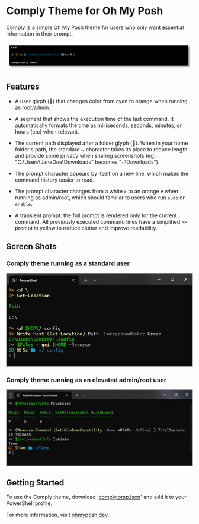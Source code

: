 # Comply Theme for Oh My Posh

Comply is a simple Oh My Posh theme for users who only want essential information in their prompt.

![A preview of the Comply theme for Oh My Posh](comply.png)

## Features

- A user glyph (👤) that changes color from cyan to orange when running as root/admin.

- A segment that shows the execution time of the last command. It automatically formats the time as milliseconds, seconds, minutes, or hours (etc) when relevant.

- The current path displayed after a folder glyph (📁). When in your home folder's path, the standard ~ character takes its place to reduce length and provide some privacy when sharing screenshots (eg: "C:\Users\JaneDoe\Downloads" becomes "~\Downloads").

- The prompt character appears by itself on a new line, which makes the command history easier to read.
- The prompt character changes from a white `>` to an orange `#` when running as admin/root, which should familiar to users who run `sudo` or `enable`.

- A transient prompt: the full prompt is rendered only for the current command. All previously executed command lines have a simplified `>>` prompt in yellow to reduce clutter and improve readability.

## Screen Shots

### Comply theme running as a standard user

![Sample screen shot running as standard user.](comply-example-standard-user.png)

### Comply theme running as an elevated admin/root user

![Sample screen shot running as a privileged user.](comply-example-admin-user.png)

## Getting Started

To use the Comply theme, download '[comply.omp.json](comply.omp.json)' and add it to your PowerShell profile.

For more information, visit [ohmyposh.dev](https://ohmyposh.dev).
